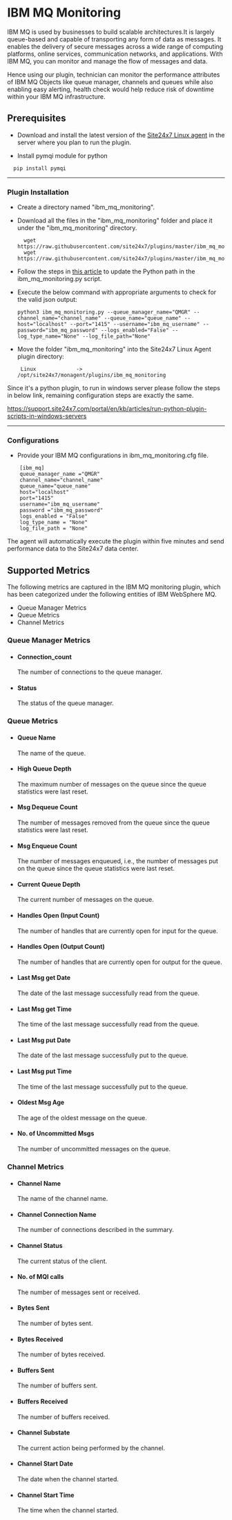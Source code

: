 # IBM MQ Monitoring

IBM MQ is used by businesses to build scalable architectures.It is largely queue-based and capable of transporting any form of data as messages. It enables the delivery of secure messages across a wide range of computing platforms, online services, communication networks, and applications. With IBM MQ, you can monitor and manage the flow of messages and data.
 
Hence using our plugin, technician can monitor the performance  attributes of IBM MQ Objects like queue manager, channels and queues while also enabling easy alerting, health check would help  reduce risk of downtime within your IBM MQ infrastructure. 

                                                                                              
## Prerequisites

- Download and install the latest version of the [Site24x7 Linux agent](https://www.site24x7.com/app/client#/admin/inventory/add-monitor) in the server where you plan to run the plugin. 

- Install pymqi module for python
```
  pip install pymqi
```
---



### Plugin Installation  

- Create a directory named "ibm_mq_monitoring".
      
- Download all the files in the "ibm_mq_monitoring" folder and place it under the "ibm_mq_monitoring" directory.

		wget https://raw.githubusercontent.com/site24x7/plugins/master/ibm_mq_monitoring/ibm_mq_monitoring.py
		wget https://raw.githubusercontent.com/site24x7/plugins/master/ibm_mq_monitoring/ibm_mq_monitoring.cfg

- Follow the steps in [this article](https://support.site24x7.com/portal/en/kb/articles/updating-python-path-in-a-plugin-script-for-linux-servers) to update the Python path in the ibm_mq_monitoring.py script.

- Execute the below command with appropriate arguments to check for the valid json output:
	 ```
	 python3 ibm_mq_monitoring.py --queue_manager_name="QMGR" --channel_name="channel_name" --queue_name="queue_name" --host="localhost" --port="1415" --username="ibm_mq_username" --password="ibm_mq_password" --logs_enabled="False" --log_type_name="None" --log_file_path="None"
	 ```
 - Move the folder "ibm_mq_monitoring" into the  Site24x7 Linux Agent plugin directory: 

		Linux             ->   /opt/site24x7/monagent/plugins/ibm_mq_monitoring
 
 
Since it's a python plugin, to run in windows server please follow the steps in below link, remaining configuration steps are exactly the same. 

  https://support.site24x7.com/portal/en/kb/articles/run-python-plugin-scripts-in-windows-servers



---

### Configurations

- Provide your IBM MQ configurations in ibm_mq_monitoring.cfg file.
```
	[ibm_mq]
	queue_manager_name ="QMGR"
	channel_name="channel_name"
	queue_name="queue_name"
	host="localhost"
	port="1415"
	username="ibm_mq_username"
	password ="ibm_mq_password"
	logs_enabled = "False"
	log_type_name = "None"
	log_file_path = "None"
```	
		
		
		
The agent will automatically execute the plugin within five minutes and send performance data to the Site24x7 data center.

## Supported Metrics
The following metrics are captured in the IBM MQ monitoring plugin, which has been categorized under the following entities of IBM WebSphere MQ.
 
- Queue Manager Metrics
- Queue Metrics
- Channel Metrics
 
### **Queue Manager Metrics**
 
- #### Connection_count
     The number of connections to the queue manager.

  
- #### Status
     The status of the queue manager.

 
### **Queue Metrics**

- #### Queue Name
     The name of the queue.


- #### High Queue Depth
     The maximum number of messages on the queue since the queue statistics were last reset.
  

- #### Msg Dequeue Count
     The number of messages removed from the queue since the queue statistics were last reset.

 

- #### Msg Enqueue Count
     The number of messages enqueued, i.e., the number of messages put on the queue since the queue statistics were last reset.
 

- #### Current Queue Depth
     The current number of messages on the queue.
  

- #### Handles Open (Input Count)
     The number of handles that are currently open for input for the queue.
  

- #### Handles Open (Output Count)
     The number of handles that are currently open for output for the queue.
  

- #### Last Msg get Date 
     The date of the last message successfully read from the queue.
  

- #### Last Msg get Time 
     The time of the last message successfully read from the queue.
 

- #### Last Msg put Date 
     The date of the last message successfully put to the queue.
  

- #### Last Msg put Time 
     The time of the last message successfully put to the queue.
  

- #### Oldest Msg Age
     The age of the oldest message on the queue.
  

- #### No. of Uncommitted Msgs
     The number of uncommitted messages on the queue.
 
 
### **Channel Metrics**
 
- #### Channel Name
     The name of the channel name.
 
 
- #### Channel Connection Name
     The number of connections described in the summary.
 
 
- #### Channel Status
     The current status of the client.
 
 
- #### No. of MQI calls
     The number of messages sent or received.

 
- #### Bytes Sent
     The number of bytes sent.

 
- #### Bytes Received
     The number of bytes received.

 
- #### Buffers Sent
     The number of buffers sent.


- #### Buffers Received
     The number of buffers received.
 
 
- #### Channel Substate
     The current action being performed by the channel.


- #### Channel Start Date
     The date when the channel started.
 

- #### Channel Start Time
     The time when the channel started.

